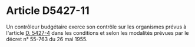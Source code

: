 # Article D5427-11

Un contrôleur budgétaire exerce son contrôle sur les organismes prévus à l'article [D. 5427-4][1] dans les conditions et selon les modalités prévues par le décret n° 55-763 du 26 mai 1955.

 [1]: /affichCodeArticle.do?cidTexte=LEGITEXT000006072050&idArticle=LEGIARTI000018496666&dateTexte=&categorieLien=cid